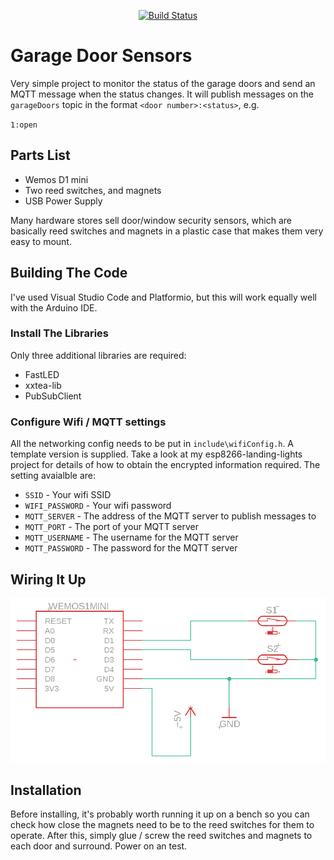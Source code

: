 <p align=center>
<a href="https://travis-ci.org/jamesbattersby/esp8266-garage-door-sensors"><img src="https://travis-ci.org/jamesbattersby/esp8266-garage-door-sensors.svg?branch=master" alt="Build Status"></a>
</p>

# Garage Door Sensors
Very simple project to monitor the status of the garage doors and send an MQTT message when the status changes.  It will publish messages on the `garageDoors` topic in the format `<door number>:<status>`, e.g.

`1:open`

## Parts List
- Wemos D1 mini
- Two reed switches, and magnets
- USB Power Supply

Many hardware stores sell door/window security sensors, which are basically reed switches and magnets in a plastic case that makes them very easy to mount.

## Building The Code
I've used Visual Studio Code and Platformio, but this will work equally well with the Arduino IDE.

### Install The Libraries
Only three additional libraries are required:
- FastLED
- xxtea-lib
- PubSubClient

### Configure Wifi / MQTT settings
All the networking config needs to be put in `include\wifiConfig.h`.  A template version is supplied.  Take a look at my esp8266-landing-lights project for details of how to obtain the encrypted information required.  The setting avaialble are:

- `SSID` - Your wifi SSID
- `WIFI_PASSWORD` - Your wifi password
- `MQTT_SERVER` - The address of the MQTT server to publish messages to
- `MQTT_PORT` - The port of your MQTT server
- `MQTT_USERNAME` - The username for the MQTT server
- `MQTT_PASSWORD` - The password for the MQTT server

## Wiring It Up
![Schematic](schematic.png)

## Installation
Before installing, it's probably worth running it up on a bench so you can check how close the magnets need to be to the reed switches for them to operate.  After this, simply glue / screw the reed switches and magnets to each door and surround.  Power on an test.

